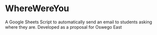 # WhereWereYou
A Google Sheets Script to automatically send  an email to students asking where they are. Developed as a proposal for Oswego East
